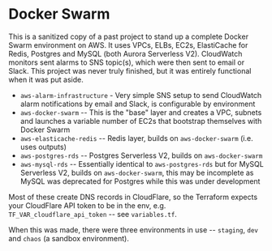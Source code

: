 # Docker Swarm

This is a sanitized copy of a past project to stand up a complete Docker Swarm environment on AWS.  It uses VPCs, ELBs, EC2s, ElastiCache for Redis, Postgres and MySQL (both Aurora Serverless V2).  CloudWatch monitors sent alarms to SNS topic(s), which were then sent to email or Slack.  This project was never truly finished, but it was entirely functional when it was put aside.

- `aws-alarm-infrastructure` - Very simple SNS setup to send CloudWatch alarm notifications by email and Slack, is configurable by environment
- `aws-docker-swarm` -- This is the "base" layer and creates a VPC, subnets and launches a variable number of EC2s that bootstrap themselves with Docker Swarm
- `aws-elasticache-redis` -- Redis layer, builds on `aws-docker-swarm` (i.e. uses outputs)
- `aws-postgres-rds` -- Postgres Serverless V2, builds on `aws-docker-swarm`
- `aws-mysql-rds` -- Essentially identical to `aws-postgres-rds` but for MySQL Serverless V2, builds on `aws-docker-swarm`, this may be incomplete as MySQL was deprecated for Postgres while this was under development

Most of these create DNS records in CloudFlare, so the Terraform expects your CloudFlare API token to be in the env, e.g. `TF_VAR_cloudflare_api_token` -- see `variables.tf`.

When this was made, there were three environments in use -- `staging`, `dev` and `chaos` (a sandbox environment).
